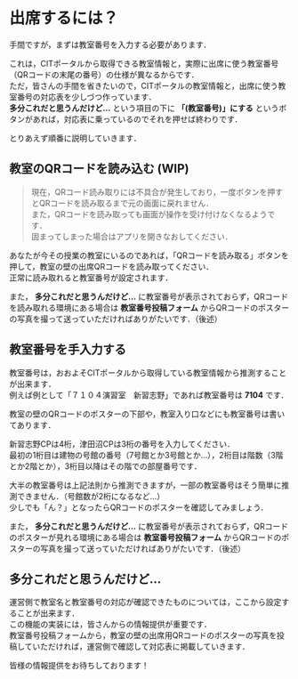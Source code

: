 # 出席するには？

手間ですが，まずは教室番号を入力する必要があります．

これは，CITポータルから取得できる教室情報と，実際に出席に使う教室番号（QRコードの末尾の番号）の仕様が異なるからです．  
ただ，皆さんの手間を省きたいので，CITポータルの教室情報と，出席に使う教室番号の対応表を少しづつ作っています．  
**多分これだと思うんだけど…** という項目の下に **「(教室番号)」にする** というボタンがあれば，対応表に乗っているのでそれを押せば終わりです．

とりあえず順番に説明していきます．

## 教室のQRコードを読み込む (WIP)

> 現在，QRコード読み取りには不具合が発生しており，一度ボタンを押すとQRコードを読み取るまで元の画面に戻れません．  
> また，QRコードを読み取っても画面が操作を受け付けなくなるようです．  
> 固まってしまった場合はアプリを開きなおしてください．

あなたが今その授業の教室にいるのであれば，「QRコードを読み取る」ボタンを押して，教室の壁の出席QRコードを読み取ってください．  
正常に読み取れると教室番号が設定されます．

また， **多分これだと思うんだけど…** に教室番号が表示されておらず，QRコードを読み取れる環境にある場合は **教室番号投稿フォーム** からQRコードのポスターの写真を撮って送っていただければありがたいです．（後述）

## 教室番号を手入力する

教室番号は，おおよそCITポータルから取得している教室情報から推測することが出来ます．  
例えば例として「７１０４演習室　新習志野」であれば教室番号は **7104** です．

教室の壁のQRコードのポスターの下部や，教室入り口などにも教室番号は書いてあります．

新習志野CPは4桁，津田沼CPは3桁の番号を入力してください．  
最初の1桁目は建物の号館の番号（7号館とか3号館とか…），2桁目は階数（3階とか2階とか），3桁目以降はその階での部屋番号です．

大半の教室番号は上記法則から推測できますが，一部の教室番号はそう簡単に推測できません．（号館数が2桁になるなど…）  
少しでも「ん？」となったらQRコードのポスターを確認してみましょう．

また， **多分これだと思うんだけど…** に教室番号が表示されておらず，QRコードのポスターが見れる環境にある場合は **教室番号投稿フォーム** からQRコードのポスターの写真を撮って送っていただければありがたいです．（後述）

## 多分これだと思うんだけど…

運営側で教室名と教室番号の対応が確認できたものについては，ここから設定することが出来ます．  
この機能の実装には，皆さんからの情報提供が重要です．  
教室番号投稿フォームから，教室の壁の出席用QRコードのポスターの写真を投稿していただければ，運営側で確認して対応表に掲載していきます．

皆様の情報提供をお待ちしております！
